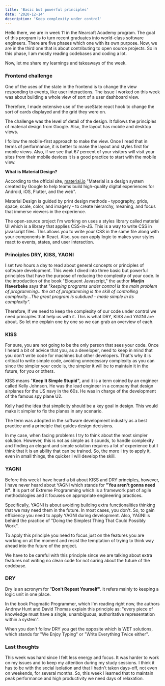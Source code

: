```yaml
---
title: 'Basic but powerful principles'
date: '2020-12-14'
description: 'Keep complexity under control'
---
```


Hello there, we are in week 11 in the Nearsoft Academy program. The goal of this program is to turn recent graduates into world-class software engineers. There are five phases which one with its own purpose. Now, we are in the third one that is about contributing to open source projects. So in this phase, I am mostly reading codebases and coding a lot.

Now, let me share my learnings and takeaways of the week.

### Frontend challenge

One of the uses of the state in the frontend is to change the view responding to events, like user interactions. The issue I worked on this week was about building a whole view of sort of a user dashboard view.

Therefore, I made extensive use of the useState react hook to change the sort of cards displayed and the grid they were on.

The challenge was the level of detail of the design. It follows the principles of material design from Google. Also, the layout has mobile and desktop views.

I follow the mobile-first approach to make the view. Once I read that in terms of performance, it is better to make the layout and styles first for mobile views. Also, if we see that 67 percent of your visitors will visit your sites from their mobile devices it is a good practice to start with the mobile view.

**What is Material Design?**

According to the official site, [material.io](http://material.io/) "Material is a design system created by Google to help teams build high-quality digital experiences for Android, iOS, Flutter, and the web".

Material Design is guided by print design methods - typography, grids, space, scale, color, and imagery - to create hierarchy, meaning, and focus that immerse viewers in the experience.

The open-source project I'm working on uses a styles library called material UI which is a library that applies CSS-in-JS. This is a way to write CSS in javascript files. This allows you to write your CSS in the same file along with your components in React. Also, you can apply logic to makes your styles react to events, states, and user interaction.

### Principles DRY, KISS, YAGNI

I set two hours a day to read about general concepts or principles of software development. This week I dived into three basic but powerful principles that have the purpose of reducing the complexity of your code. In the introduction of the book "Eloquent Javascript," the author **Marjin Haverbeke** says that "*keeping programs under control is the main problem of programming*.. *the art of programming is the skill of controlling complexity*...*The great program is subdued - made simple in its complexity".*

Therefore, If we need to keep the complexity of our code under control we need principles that help us with it. This is what DRY, KISS and YAGNI are about. So let me explain one by one so we can grab an overview of each.

### KISS

For sure, you are not going to be the only person that sees your code. Once I heard a bit of advice that you, as a developer, need to keep in mind that you don't write code for machines but other developers. That's why it is critical to write simple code, avoiding unnecessary complexity as you can since the simpler your code is, the simpler it will be to maintain it in the future, for you or others.

KISS means "**Keep It Simple Stupid",** and it is a term coined by an engineer called Kelly Johnson. He was the lead engineer in a company that design airplanes for the US navy in the 60s. He was in charge of the development of the famous spy plane U2.

Kelly had the idea that simplicity should be a key goal in design. This would make it simpler to fix the planes in any scenario.

The term was adopted in the software development industry as a best practice and a principle that guides design decisions.

In my case, when facing problems I try to think about the most simpler solution. However, this is not as simple as it sounds, to handle complexity and finding an elegant and simple solution requires a lot of experience but I think that it is an ability that can be trained. So, the more I try to apply it, even in small things, the quicker I will develop the skill.

### YAGNI

Before this week I have heard a bit about KISS and DRY principles, however, I have never heard about YAGNI which stands for **"You aren't gonna need it"**. It is part of Extreme Programming which is a framework part of agile methodologies and it focuses on appropriate engineering practices.

Specifically, YAGNI is about avoiding building extra functionalities thinking that we may need them in the future. In most cases, you don't. So, to gain efficiency you need to apply YAGNI during development. Also, YAGNI is behind the practice of "Doing the Simplest Thing That Could Possibly Work".

To apply this principle you need to focus just on the features you are working on at the moment and resist the temptation of trying to think way ahead into the future of the project.

We have to be careful with this principle since we are talking about extra features not writing no clean code for not caring about the future of the codebase.

### DRY

Dry is an acronym for "**Don't Repeat Yourself"**. it refers mainly to keeping a logic unit in one place.

In the book Pragmatic Programmer, which I'm reading right now, the authors Andrew Hunt and David Thomas explain this principle as: "every piece of knowledge must have a single, unambiguous, authoritative representation within a system".

When you don't follow DRY you get the opposite which is WET solutions, which stands for "We Enjoy Typing" or "Write Everything Twice either".

### Last thoughts

This week was hard since I felt less energy and focus. It was harder to work on my issues and to keep my attention during my study sessions. I think it has to be with the social isolation and that I hadn't taken days-off, not even on weekends, for several months. So, this week I learned that to maintain peak performance and high productivity we need days of relaxation.